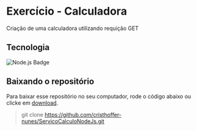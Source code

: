 # Exercício - Calculadora

Criação de uma calculadora utilizando requição GET

## Tecnologia
![Node.js Badge](https://img.shields.io/badge/Node.js-43853D?style=for-the-badge&logo=node.js&logoColor=white)

## Baixando o repositório

Para baixar esse repositório no seu computador, rode o código abaixo ou clicke em [download](https://github.com/cristhoffer-nunes/ServicoCalculoNodeJs/archive/main.zip).

> git clone https://github.com/cristhoffer-nunes/ServicoCalculoNodeJs.git
